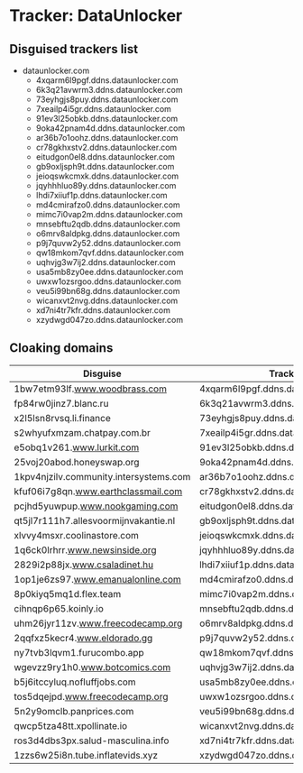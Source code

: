 # Tracker: DataUnlocker

## Disguised trackers list

* dataunlocker.com
    * 4xqarm6l9pgf.ddns.dataunlocker.com
    * 6k3q21avwrm3.ddns.dataunlocker.com
    * 73eyhgjs8puy.ddns.dataunlocker.com
    * 7xeailp4i5gr.ddns.dataunlocker.com
    * 91ev3l25obkb.ddns.dataunlocker.com
    * 9oka42pnam4d.ddns.dataunlocker.com
    * ar36b7o1oohz.ddns.dataunlocker.com
    * cr78gkhxstv2.ddns.dataunlocker.com
    * eitudgon0el8.ddns.dataunlocker.com
    * gb9oxljsph9t.ddns.dataunlocker.com
    * jeioqswkcmxk.ddns.dataunlocker.com
    * jqyhhhluo89y.ddns.dataunlocker.com
    * lhdi7xiiuf1p.ddns.dataunlocker.com
    * md4cmirafzo0.ddns.dataunlocker.com
    * mimc7i0vap2m.ddns.dataunlocker.com
    * mnsebftu2qdb.ddns.dataunlocker.com
    * o6mrv8aldpkg.ddns.dataunlocker.com
    * p9j7quvw2y52.ddns.dataunlocker.com
    * qw18mkom7qvf.ddns.dataunlocker.com
    * uqhvjg3w7ij2.ddns.dataunlocker.com
    * usa5mb8zy0ee.ddns.dataunlocker.com
    * uwxw1ozsrgoo.ddns.dataunlocker.com
    * veu5i99bn68g.ddns.dataunlocker.com
    * wicanxvt2nvg.ddns.dataunlocker.com
    * xd7ni4tr7kfr.ddns.dataunlocker.com
    * xzydwgd047zo.ddns.dataunlocker.com

## Cloaking domains

| Disguise | Tracker |
| ---- | ---- |
| 1bw7etm93lf.www.woodbrass.com | 4xqarm6l9pgf.ddns.dataunlocker.com |
| fp84rw0jinz7.blanc.ru | 6k3q21avwrm3.ddns.dataunlocker.com |
| x2l5lsn8rvsq.li.finance | 73eyhgjs8puy.ddns.dataunlocker.com |
| s2whyufxmzam.chatpay.com.br | 7xeailp4i5gr.ddns.dataunlocker.com |
| e5obq1v261.www.lurkit.com | 91ev3l25obkb.ddns.dataunlocker.com |
| 25voj20abod.honeyswap.org | 9oka42pnam4d.ddns.dataunlocker.com |
| 1kpv4njzilv.community.intersystems.com | ar36b7o1oohz.ddns.dataunlocker.com |
| kfuf06i7g8qn.www.earthclassmail.com | cr78gkhxstv2.ddns.dataunlocker.com |
| pcjhd5yuwpup.www.nookgaming.com | eitudgon0el8.ddns.dataunlocker.com |
| qt5jl7r111h7.allesvoormijnvakantie.nl | gb9oxljsph9t.ddns.dataunlocker.com |
| xlvvy4msxr.coolinastore.com | jeioqswkcmxk.ddns.dataunlocker.com |
| 1q6ck0lrhrr.www.newsinside.org | jqyhhhluo89y.ddns.dataunlocker.com |
| 2829i2p88jx.www.csaladinet.hu | lhdi7xiiuf1p.ddns.dataunlocker.com |
| 1op1je6zs97.www.emanualonline.com | md4cmirafzo0.ddns.dataunlocker.com |
| 8p0kiyq5mq1d.flex.team | mimc7i0vap2m.ddns.dataunlocker.com |
| cihnqp6p65.koinly.io | mnsebftu2qdb.ddns.dataunlocker.com |
| uhm26jyr11zv.www.freecodecamp.org | o6mrv8aldpkg.ddns.dataunlocker.com |
| 2qqfxz5kecr4.www.eldorado.gg | p9j7quvw2y52.ddns.dataunlocker.com |
| ny7tvb3lqvm1.furucombo.app | qw18mkom7qvf.ddns.dataunlocker.com |
| wgevzz9ry1h0.www.botcomics.com | uqhvjg3w7ij2.ddns.dataunlocker.com |
| b5j6itccyluq.nofluffjobs.com | usa5mb8zy0ee.ddns.dataunlocker.com |
| tos5dqejpd.www.freecodecamp.org | uwxw1ozsrgoo.ddns.dataunlocker.com |
| 5n2y9omclb.panprices.com | veu5i99bn68g.ddns.dataunlocker.com |
| qwcp5tza48tt.xpollinate.io | wicanxvt2nvg.ddns.dataunlocker.com |
| ros3d4dbs3px.salud-masculina.info | xd7ni4tr7kfr.ddns.dataunlocker.com |
| 1zzs6w25i8n.tube.inflatevids.xyz | xzydwgd047zo.ddns.dataunlocker.com |